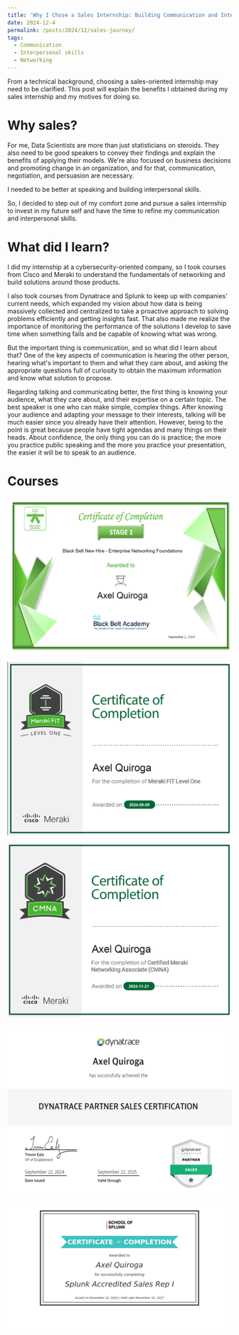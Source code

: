```yaml
---
title: 'Why I Chose a Sales Internship: Building Communication and Interpersonal Skills'
date: 2024-12-4
permalink: /posts/2024/12/sales-journey/
tags:
  - Communication
  - Interpersonal skills
  - Networking
---
```


From a technical background, choosing a sales-oriented internship may need to be clarified. This post will explain the benefits I obtained during my sales internship and my motives for doing so.


Why sales?
======
For me, Data Scientists are more than just statisticians on steroids. They also need to be good speakers to convey their findings and explain the benefits of applying their models. We're also focused on business decisions and promoting change in an organization, and for that, communication, negotiation, and persuasion are necessary.

I needed to be better at speaking and building interpersonal skills. 

So, I decided to step out of my comfort zone and pursue a sales internship to invest in my future self and have the time to refine my communication and interpersonal skills.

What did I learn?
======
I did my internship at a cybersecurity-oriented company, so I took courses from Cisco and Meraki to understand the fundamentals of networking and build solutions around those products.

I also took courses from Dynatrace and Splunk to keep up with companies' current needs, which expanded my vision about how data is being massively collected and centralized to take a proactive approach to solving problems efficiently and getting insights fast. That also made me realize the importance of monitoring the performance of the solutions I develop to save time when something fails and be capable of knowing what was wrong.

But the important thing is communication, and so what did I learn about that? One of the key aspects of communication is hearing the other person, hearing what's important to them and what they care about, and asking the appropriate questions full of curiosity to obtain the maximum information and know what solution to propose.

Regarding talking and communicating better, the first thing is knowing your audience, what they care about, and their expertise on a certain topic. The best speaker is one who can make simple, complex things. After knowing your audience and adapting your message to their interests, talking will be much easier since you already have their attention. However, being to the point is great because people have tight agendas and many things on their heads. About confidence, the only thing you can do is practice; the more you practice public speaking and the more you practice your presentation, the easier it will be to speak to an audience.




Courses
==========
![Blackbelt](https://github.com/axelqc/Ikusi_Courses/blob/main/BlackBelt.PNG?raw=true)

![MerakiFit](https://github.com/axelqc/Ikusi_Courses/blob/main/MerakiFit.PNG?raw=true)

![CMNA](https://github.com/axelqc/Ikusi_Courses/blob/main/CMNA.PNG?raw=true)

![Dynatrace](https://github.com/axelqc/Ikusi_Courses/blob/main/Dynatrace.PNG?raw=true)

![Splunk](https://github.com/axelqc/Ikusi_Courses/blob/main/Splunk_Ikusi.png?raw=true)




